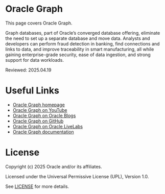 # Oracle Graph

This page covers Oracle Graph.

Graph databases, part of Oracle’s converged database offering, eliminate the need to set up a separate database and move data. Analysts and developers can perform fraud detection in banking, find connections and links to data, and improve traceability in smart manufacturing, all while gaining enterprise-grade security, ease of data ingestion, and strong support for data workloads.

Reviewed: 2025.04.19


# Useful Links

- [Oracle Graph homepage](https://www.oracle.com/database/graph/)
- [Oracle Graph on YouTube](https://www.youtube.com/playlist?list=PL3ZqpALcm8HMR7nHRlpA2pXiUz99SMO5Z)
- [Oracle Graph on Oracle Blogs](https://blogs.oracle.com/search.html?q=graph)
- [Oracle Graph on GitHub](https://github.com/oracle-samples/pgx-samples)
- [Oracle Graph on Oracle LiveLabs](https://apexapps.oracle.com/pls/apex/f?p=133:100:2717775602397::::SEARCH:graph)
- [Oracle Graph documentation](https://docs.oracle.com/en/database/oracle/oracle-database/23/graph.html)


# License

Copyright (c) 2025 Oracle and/or its affiliates.

Licensed under the Universal Permissive License (UPL), Version 1.0.

See [LICENSE](https://github.com/oracle-devrel/technology-engineering/blob/main/LICENSE) for more details.
